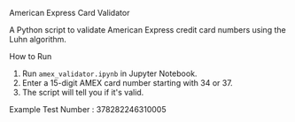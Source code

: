 American Express Card Validator

A Python script to validate American Express credit card numbers using the Luhn algorithm.

How to Run

1. Run `amex_validator.ipynb` in Jupyter Notebook.
2. Enter a 15-digit AMEX card number starting with 34 or 37.
3. The script will tell you if it's valid.

Example Test Number : 378282246310005

